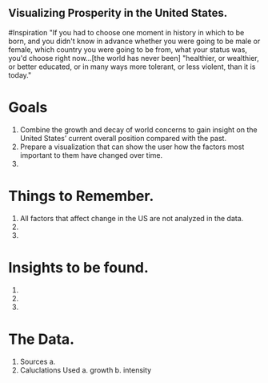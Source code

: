 ## Visualizing Prosperity in the United States.
#Inspiration
"If you had to choose one moment in history in which to be born, and you didn't know in advance whether you were going to be male or female, which country you were going to be from, what your status was, you'd choose right now...[the world has never been] "healthier, or wealthier, or better educated, or in many ways more tolerant, or less violent, than it is today." 



# Goals
1.  Combine the growth and decay of world concerns to gain insight on the United States’ current overall position compared with the past. 
2.  Prepare a visualization that can show the user how the factors most important to them have changed over time. 
3.   

# Things to Remember.
1. All factors that affect change in the US are not analyzed in the data. 
2.
3.

# Insights to be found.
1. 
2.
3.

# The Data.
1. Sources
    a.
2. Caluclations Used
    a. growth
    b. intensity
    

